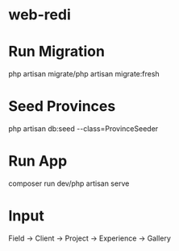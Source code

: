 # web-redi

# Run Migration
php artisan migrate/php artisan migrate:fresh

# Seed Provinces
php artisan db:seed --class=ProvinceSeeder

# Run App
composer run dev/php artisan serve

# Input
Field -> Client -> Project -> Experience -> Gallery

